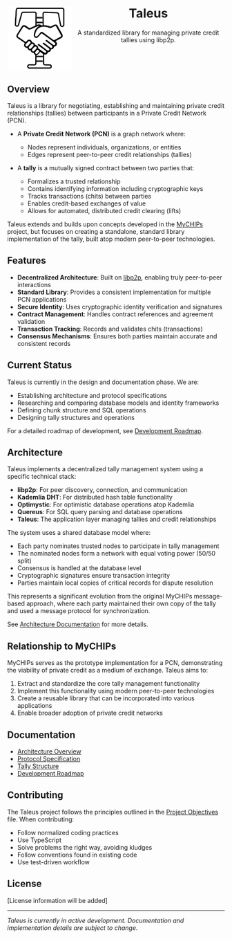 <div align="center">
  <img src="doc/images/logo.svg" alt="Taleus Logo" width="150" align="left">
  <h1>Taleus</h1>
  <p>A standardized library for managing private credit tallies using libp2p.</p>
  <br clear="all">
</div>

## Overview

Taleus is a library for negotiating, establishing and maintaining private credit relationships (tallies) between participants in a Private Credit Network (PCN).

- A **Private Credit Network (PCN)** is a graph network where:
  - Nodes represent individuals, organizations, or entities
  - Edges represent peer-to-peer credit relationships (tallies)
  
- A **tally** is a mutually signed contract between two parties that:
  - Formalizes a trusted relationship
  - Contains identifying information including cryptographic keys
  - Tracks transactions (chits) between parties
  - Enables credit-based exchanges of value
  - Allows for automated, distributed credit clearing (lifts)

Taleus extends and builds upon concepts developed in the [MyCHIPs](https://github.com/gotchoices/MyCHIPs) project, but focuses on creating a standalone, standard library implementation of the tally, built atop modern peer-to-peer technologies.

## Features

- **Decentralized Architecture**: Built on [libp2p](https://libp2p.io/), enabling truly peer-to-peer interactions
- **Standard Library**: Provides a consistent implementation for multiple PCN applications
- **Secure Identity**: Uses cryptographic identity verification and signatures
- **Contract Management**: Handles contract references and agreement validation
- **Transaction Tracking**: Records and validates chits (transactions)
- **Consensus Mechanisms**: Ensures both parties maintain accurate and consistent records

## Current Status

Taleus is currently in the design and documentation phase. We are:

- Establishing architecture and protocol specifications
- Researching and comparing database models and identity frameworks
 - Defining chunk structure and SQL operations
 - Designing tally structures and operations

For a detailed roadmap of development, see [Development Roadmap](doc/STATUS.md).

## Architecture

Taleus implements a decentralized tally management system using a specific technical stack:

- **libp2p**: For peer discovery, connection, and communication
- **Kademlia DHT**: For distributed hash table functionality
- **Optimystic**: For optimistic database operations atop Kademlia
- **Quereus**: For SQL query parsing and database operations
- **Taleus**: The application layer managing tallies and credit relationships

The system uses a shared database model where:
- Each party nominates trusted nodes to participate in tally management
- The nominated nodes form a network with equal voting power (50/50 split)
- Consensus is handled at the database level
- Cryptographic signatures ensure transaction integrity
- Parties maintain local copies of critical records for dispute resolution

This represents a significant evolution from the original MyCHIPs message-based approach, where each party maintained their own copy of the tally and used a message protocol for synchronization.

See [Architecture Documentation](doc/architecture.md) for more details.

## Relationship to MyCHIPs

MyCHIPs serves as the prototype implementation for a PCN, demonstrating the viability of private credit as a medium of exchange. Taleus aims to:

1. Extract and standardize the core tally management functionality
2. Implement this functionality using modern peer-to-peer technologies
3. Create a reusable library that can be incorporated into various applications
4. Enable broader adoption of private credit networks

## Documentation

- [Architecture Overview](doc/architecture.md)
- [Protocol Specification](doc/protocol.md)
- [Tally Structure](doc/tally.md)
- [Development Roadmap](doc/STATUS.md)

## Contributing

The Taleus project follows the principles outlined in the [Project Objectives](doc/PROJECT.md) file. When contributing:

- Follow normalized coding practices
- Use TypeScript
- Solve problems the right way, avoiding kludges
- Follow conventions found in existing code
- Use test-driven workflow

## License

[License information will be added]

---

*Taleus is currently in active development. Documentation and implementation details are subject to change.*
